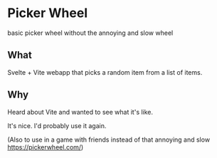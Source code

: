 # Picker Wheel

basic picker wheel without the annoying and slow wheel

## What

Svelte + Vite webapp that picks a random item from a list of items.

## Why 

Heard about Vite and wanted to see what it's like. 

It's nice. I'd probably use it again.


(Also to use in a game with friends instead of that annoying and slow https://pickerwheel.com/)